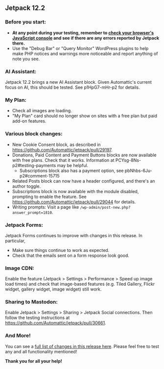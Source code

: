 ## Jetpack 12.2

### Before you start:

- **At any point during your testing, remember to [check your browser's JavaScript console](https://wordpress.org/support/article/using-your-browser-to-diagnose-javascript-errors/#step-3-diagnosis) and see if there are any errors reported by Jetpack there.**
- Use the "Debug Bar" or "Query Monitor" WordPress plugins to help make PHP notices and warnings more noticeable and report anything of note you see.

### AI Assistant:
Jetpack 12.2 brings a new AI Assistant block. Given Automattic's current focus on AI, this should be tested. See p1HpG7-mHr-p2 for details.

### My Plan:
- Check all images are loading.
- "My Plan" card should no longer show on sites with a free plan but paid add-on features.

### Various block changes:
- New Cookie Consent block, as described in https://github.com/Automattic/jetpack/pull/29197.
- Donations, Paid Content and Payment Buttons blocks are now available with free plans. Check that it works. Information at PCYsg-8Ns-p2#testing-payments may be helpful.
  - Subscriptions block also has a payment option, see pbNhbs-6Ju-p2#comment-15715
- Related Posts block can now have a header configured, and there's an author toggle.
- Subscriptions block is now available with the module disabled, prompting to enable the feature. See https://github.com/Automattic/jetpack/pull/29044 for details.
- Writing prompts: Visit a page like `/wp-admin/post-new.php?answer_prompt=1810`.

### Jetpack Forms:
Jetpack Forms continues to improve with changes in this release. In particular,

- Make sure things continue to work as expected.
- Check that the emails sent on a form response look good.

### Image CDN:
Enable the feature (Jetpack > Settings > Performance > Speed up image load times) and check that image-based features (e.g. Tiled Gallery, Flickr widget, gallery widget, image widget) still work.

### Sharing to Mastodon:
Enable Jetpack > Settings > Sharing > Jetpack Social connections. Then follow the testing instructions at https://github.com/Automattic/jetpack/pull/30661.

### And More!

You can see a [full list of changes in this release here](https://github.com/Automattic/jetpack/blob/monthly/branch-2023-04-25/projects/plugins/jetpack/CHANGELOG.md). Please feel free to test any and all functionality mentioned! 

**Thank you for all your help!**
